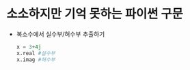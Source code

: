 # 소소하지만 기억 못하는 파이썬 구문

* 복소수에서 실수부/허수부 추출하기

  ```python
  x = 3+4j
  x.real #실수부
  x.imag #허수부
  ```

  

  

